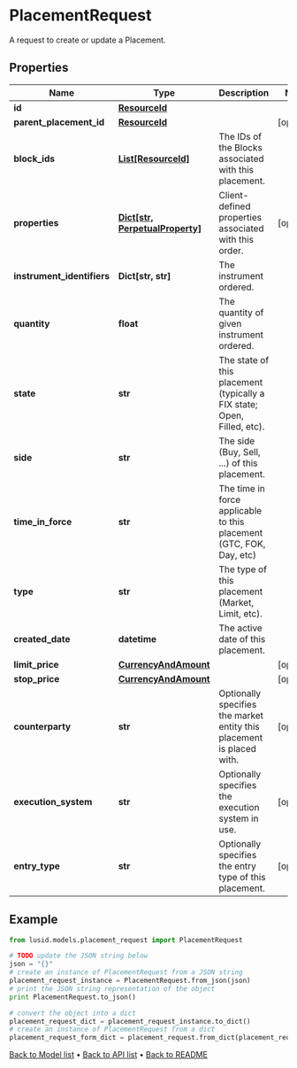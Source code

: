 # PlacementRequest

A request to create or update a Placement.

## Properties
Name | Type | Description | Notes
------------ | ------------- | ------------- | -------------
**id** | [**ResourceId**](ResourceId.md) |  | 
**parent_placement_id** | [**ResourceId**](ResourceId.md) |  | [optional] 
**block_ids** | [**List[ResourceId]**](ResourceId.md) | The IDs of the Blocks associated with this placement. | 
**properties** | [**Dict[str, PerpetualProperty]**](PerpetualProperty.md) | Client-defined properties associated with this order. | [optional] 
**instrument_identifiers** | **Dict[str, str]** | The instrument ordered. | 
**quantity** | **float** | The quantity of given instrument ordered. | 
**state** | **str** | The state of this placement (typically a FIX state; Open, Filled, etc). | 
**side** | **str** | The side (Buy, Sell, ...) of this placement. | 
**time_in_force** | **str** | The time in force applicable to this placement (GTC, FOK, Day, etc) | 
**type** | **str** | The type of this placement (Market, Limit, etc). | 
**created_date** | **datetime** | The active date of this placement. | 
**limit_price** | [**CurrencyAndAmount**](CurrencyAndAmount.md) |  | [optional] 
**stop_price** | [**CurrencyAndAmount**](CurrencyAndAmount.md) |  | [optional] 
**counterparty** | **str** | Optionally specifies the market entity this placement is placed with. | [optional] 
**execution_system** | **str** | Optionally specifies the execution system in use. | [optional] 
**entry_type** | **str** | Optionally specifies the entry type of this placement. | [optional] 

## Example

```python
from lusid.models.placement_request import PlacementRequest

# TODO update the JSON string below
json = "{}"
# create an instance of PlacementRequest from a JSON string
placement_request_instance = PlacementRequest.from_json(json)
# print the JSON string representation of the object
print PlacementRequest.to_json()

# convert the object into a dict
placement_request_dict = placement_request_instance.to_dict()
# create an instance of PlacementRequest from a dict
placement_request_form_dict = placement_request.from_dict(placement_request_dict)
```
[Back to Model list](../README.md#documentation-for-models) &#8226; [Back to API list](../README.md#documentation-for-api-endpoints) &#8226; [Back to README](../README.md)


